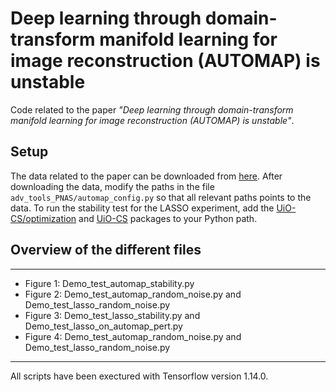 # Deep learning through domain-transform manifold learning for image reconstruction (AUTOMAP) is unstable

Code related to the paper *"Deep learning through domain-transform manifold learning for image reconstruction (AUTOMAP) is unstable"*.

## Setup
The data related to the paper can be downloaded from [here](https://www.mn.uio.no/math/english/people/aca/vegarant/data/storage_matters_arising_final.zip). After downloading the data, modify the paths in the file `adv_tools_PNAS/automap_config.py` so that all relevant paths points to the data. To run the stability test for the LASSO experiment, add the [UiO-CS/optimization](https://github.com/UiO-CS/optimization) and [UiO-CS](https://github.com/UiO-CS/tf-wavelets) packages to your Python path. 

## Overview of the different files

----------------------------

* Figure 1: Demo_test_automap_stability.py
* Figure 2: Demo_test_automap_random_noise.py and Demo_test_lasso_random_noise.py
* Figure 3: Demo_test_lasso_stability.py and Demo_test_lasso_on_automap_pert.py
* Figure 4: Demo_test_automap_random_noise.py and Demo_test_lasso_random_noise.py

---------------------------

All scripts have been exectured with Tensorflow version 1.14.0.


